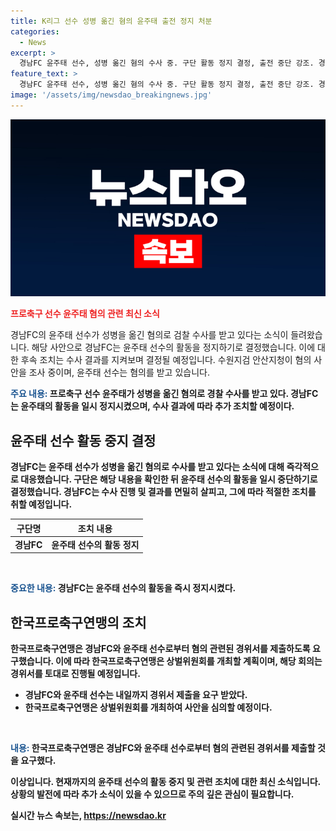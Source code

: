 ```yaml
---
title: K리그 선수 성병 옮긴 혐의 윤주태 출전 정지 처분
categories:
  - News
excerpt: >
  경남FC 윤주태 선수, 성병 옮긴 혐의 수사 중. 구단 활동 정지 결정, 출전 중단 강조. 경기 시흥경찰서 수사 중이던 선수, 혐의 드러나 성관계 후 전파 가능성 우려. 프로축구연맹 상벌위원회 조치 검토.
feature_text: >
  경남FC 윤주태 선수, 성병 옮긴 혐의 수사 중. 구단 활동 정지 결정, 출전 중단 강조. 경기 시흥경찰서 수사 중이던 선수, 혐의 드러나 성관계 후 전파 가능성 우려. 프로축구연맹 상벌위원회 조치 검토.
image: '/assets/img/newsdao_breakingnews.jpg'
---
```


<p><img src="/assets/img/newsdao_breakingnews.jpg" alt="flaretime 속보" /></p>

<p><b><span style="color: #ee2323;">프로축구 선수 윤주태 혐의 관련 최신 소식</span></b></p>

<p>경남FC의 윤주태 선수가 성병을 옮긴 혐의로 검찰 수사를 받고 있다는 소식이 들려왔습니다. 해당 사안으로 경남FC는 윤주태 선수의 활동을 정지하기로 결정했습니다. 이에 대한 후속 조치는 수사 결과를 지켜보며 결정될 예정입니다. 수원지검 안산지청이 혐의 사안을 조사 중이며, 윤주태 선수는 혐의를 받고 있습니다.</p>

<p><b><span style="color: #1a5490;">주요 내용:</span><b> 프로축구 선수 윤주태가 성병을 옮긴 혐의로 경찰 수사를 받고 있다.
경남FC는 윤주태의 활동을 일시 정지시켰으며, 수사 결과에 따라 추가 조치할 예정이다.</p>

<h2 data-ke-size="size26">윤주태 선수 활동 중지 결정</h2>

<p>경남FC는 윤주태 선수가 성병을 옮긴 혐의로 수사를 받고 있다는 소식에 대해 즉각적으로 대응했습니다. 구단은 해당 내용을 확인한 뒤 윤주태 선수의 활동을 일시 중단하기로 결정했습니다. 경남FC는 수사 진행 및 결과를 면밀히 살피고, 그에 따라 적절한 조치를 취할 예정입니다.</p>

<table>
<thead>
<tr>
<th>구단명</th>
<th>조치 내용</th>
</tr>
</thead>
<tbody>
<tr>
<td style="text-align: center; height: 17px;"><b>경남FC</b></td>
<td style="text-align: center; height: 17px;"><b>윤주태 선수의 활동 정지</b></td>
</tr>
</tbody>
</table>

<p data-ke-size="size16">&nbsp;</p>

<p><b><span style="color: #1a5490;">중요한 내용:</span><b> 경남FC는 윤주태 선수의 활동을 즉시 정지시켰다.</p>

<h2 data-ke-size="size26">한국프로축구연맹의 조치</h2>

<p>한국프로축구연맹은 경남FC와 윤주태 선수로부터 혐의 관련된 경위서를 제출하도록 요구했습니다. 이에 따라 한국프로축구연맹은 상벌위원회를 개최할 계획이며, 해당 회의는 경위서를 토대로 진행될 예정입니다.</p>

<ul>
<li><b>경남FC와 윤주태 선수는 내일까지 경위서 제출을 요구 받았다.</b></li>
<li><b>한국프로축구연맹은 상벌위원회를 개최하여 사안을 심의할 예정이다.</b></li>
</ul>

<p data-ke-size="size16">&nbsp;</p>

<p><b><span style="color: #1a5490;">내용:</span><b> 한국프로축구연맹은 경남FC와 윤주태 선수로부터 혐의 관련된 경위서를 제출할 것을 요구했다.</p>

<p>이상입니다. 현재까지의 윤주태 선수의 활동 중지 및 관련 조치에 대한 최신 소식입니다. 상황의 발전에 따라 추가 소식이 있을 수 있으므로 주의 깊은 관심이 필요합니다.</p>
실시간 뉴스 속보는, <a href="https://newsdao.kr" rel="dofollow">https://newsdao.kr</a>


